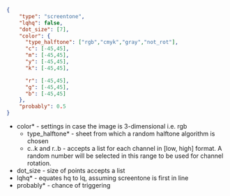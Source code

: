 ```json
{
    "type": "screentone",
    "lqhq": false,
    "dot_size": [7],
    "color": {
      "type_halftone": ["rgb","cmyk","gray","not_rot"],
      "c": [-45,45],
      "m": [-45,45],
      "y": [-45,45],
      "k": [-45,45],

      "r": [-45,45],
      "g": [-45,45],
      "b": [-45,45]
    },
    "probably": 0.5
}
```
- color* - settings in case the image is 3-dimensional i.e. rgb
  - type_halftone* - sheet from which a random halftone algorithm is chosen
  - c..k and r..b - accepts a list for each channel in [low, high] format. A random number will be selected in this range to be used for channel rotation.
- dot_size - size of points accepts a list
- lqhq* - equates hq to lq, assuming screentone is first in line
- probably* - chance of triggering
